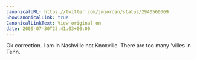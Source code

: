 ```yaml
---
canonicalURL: https://twitter.com/jmjordan/status/2940560369
ShowCanonicalLink: true
CanonicalLinkText: View original on
date: 2009-07-30T23:41:03+00:00
---
```

Ok correction. I am in Nashville not Knoxville. There are too many 'villes in Tenn.